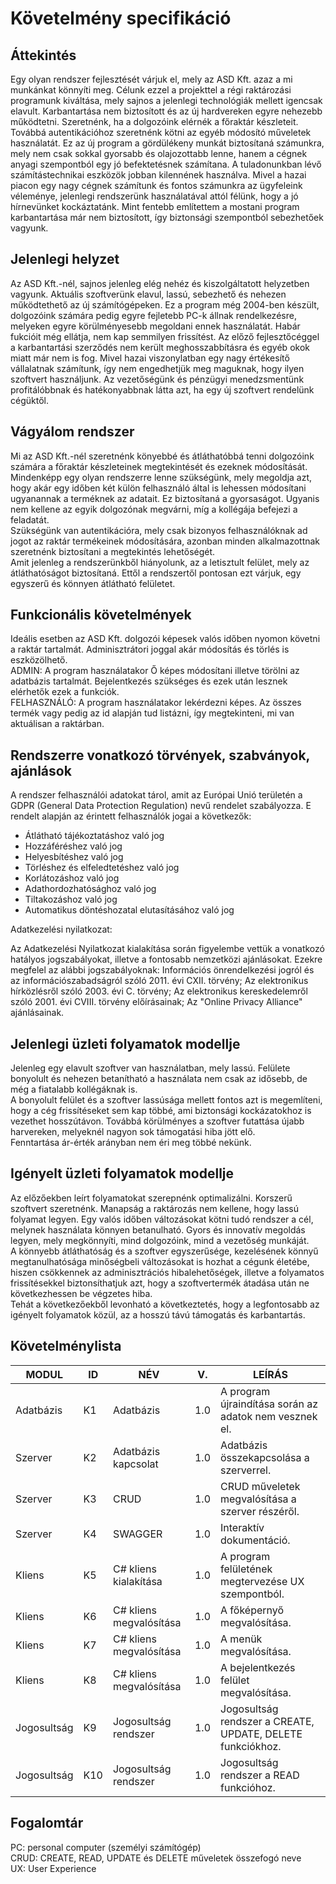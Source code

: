 # Követelmény specifikáció

## Áttekintés
Egy olyan rendszer fejlesztését várjuk el, mely az ASD Kft. azaz a mi munkánkat könnyíti meg. Célunk ezzel a projekttel a régi raktározási programunk kiváltása, mely sajnos a jelenlegi technológiák mellett igencsak elavult. Karbantartása nem biztosított és az új hardvereken egyre nehezebb működtetni.
Szeretnénk, ha a dolgozóink elérnék a főraktár készleteit. Továbbá autentikációhoz szeretnénk kötni az egyéb módosító műveletek használatát.
Ez az új program a  gördülékeny munkát biztosítaná számunkra, mely nem csak sokkal gyorsabb és olajozottabb lenne, hanem a cégnek anyagi szempontból egy jó befektetésnek számítana. A tuladonunkban lévő számítástechnikai eszközök jobban kilennének használva.
Mivel a hazai piacon egy nagy cégnek számítunk és fontos számunkra az ügyfeleink véleménye, jelenlegi rendszerünk használatával attól félünk, hogy a jó hírnevünket kockáztatánk. Mint fentebb említettem a mostani program karbantartása már nem biztosított, így biztonsági szempontból sebezhetőek vagyunk.

## Jelenlegi helyzet
Az ASD Kft.-nél, sajnos jelenleg elég nehéz és kiszolgáltatott helyzetben vagyunk. Aktuális szoftverünk elavul, lassú, sebezhető és nehezen működtethető az új számítógépeken. Ez a program még 2004-ben készült, dolgozóink számára pedig egyre fejletebb PC-k állnak rendelkezésre, melyeken egyre körülményesebb megoldani ennek használatát. Habár fukcióit még ellátja, nem kap semmilyen frissítést. Az előző fejlesztőcéggel a karbantartási szerződés nem került meghosszabbításra és egyéb okok miatt már nem is fog.
Mivel hazai viszonylatban egy nagy értékesítő vállalatnak számítunk, így nem engedhetjük meg maguknak, hogy ilyen szoftvert használjunk. Az vezetőségünk és pénzügyi menedzsmentünk profitálóbbnak és hatékonyabbnak látta azt, ha egy új szoftvert rendelünk cégüktől. 

## Vágyálom rendszer
Mi az  ASD Kft.-nél szeretnénk könyebbé és átláthatóbbá tenni dolgozóink számára a főraktár készleteinek megtekintését és ezeknek módosítását.\
Mindenképp egy olyan rendszerre lenne szükségünk, mely megoldja azt, hogy akár egy időben két külön felhasználó által is lehessen módosítani ugyanannak a terméknek az adatait. Ez biztosítaná a gyorsaságot. Ugyanis nem kellene az egyik dolgozónak megvárni, míg a kollégája befejezi a feladatát.\
Szükségünk van autentikációra, mely csak bizonyos felhasználóknak ad jogot az raktár termékeinek módosítására, azonban minden alkalmazottnak szeretnénk biztosítani a megtekintés lehetőségét.\
Amit jelenleg a rendszerünkből hiányolunk, az a letisztult felület, mely az átláthatóságot biztosítaná. Ettől a rendszertől pontosan ezt várjuk, egy egyszerű és könnyen átlátható felületet.

## Funkcionális követelmények
Ideális esetben az ASD Kft. dolgozói képesek valós időben nyomon követni a raktár tartalmát. Adminisztrátori joggal akár módosítás és törlés is eszközölhető.  
ADMIN: A program használatakor Ő képes módosítani illetve törölni az adatbázis tartalmát. Bejelentkezés szükséges és ezek után lesznek elérhetők ezek a funkciók.  
FELHASZNÁLÓ: A program használatakor lekérdezni képes. Az összes termék vagy pedig az id alapján tud listázni, így megtekinteni, mi van aktuálisan a raktárban.

## Rendszerre vonatkozó törvények, szabványok, ajánlások
A rendszer felhasználói adatokat tárol, amit az Európai Unió területén a GDPR (General Data Protection Regulation) nevű rendelet szabályozza. E rendelt alapján az érintett felhasználók jogai a következők:

- Átlátható tájékoztatáshoz való jog
- Hozzáféréshez való jog
- Helyesbítéshez való jog
- Törléshez és elfeledtetéshez való jog
- Korlátozáshoz való jog
- Adathordozhatósághoz való jog
- Tiltakozáshoz való jog
- Automatikus döntéshozatal elutasításához való jog

Adatkezelési nyilatkozat:

Az Adatkezelési ‌Nyilatkozat kialakítása során figyelembe vettük a vonatkozó hatályos jogszabályokat, illetve a fontosabb nemzetközi ajánlásokat. Ezekre megfelel az alábbi jogszabályoknak: Információs önrendelkezési jogról és az információszabadságról szóló 2011. évi CXII. törvény; Az elektronikus ‌hírközlésről szóló 2003. évi C. törvény; Az elektronikus kereskedelemről szóló 2001. évi CVIII. törvény előírásainak; Az "Online Privacy Alliance" ajánlásainak.

## Jelenlegi üzleti folyamatok modellje
Jelenleg egy elavult szoftver van használatban, mely lassú. Felülete bonyolult és nehezen betanítható a használata nem csak az idősebb, de még a fiatalabb kollégáknak is.  
A bonyolult felület és a szoftver lassúsága mellett fontos azt is megemlíteni, hogy a cég frissítéseket sem kap többé, ami biztonsági kockázatokhoz is vezethet hosszútávon. Továbbá körülményes a szoftver futattása újabb harvereken, melyeknél nagyon sok támogatási hiba jött elő.  
Fenntartása ár-érték arányban nem éri meg többé nekünk.

## Igényelt üzleti folyamatok modellje
Az előzőekben leírt folyamatokat szerepnénk optimalizálni. Korszerű szoftvert szeretnénk. Manapság a raktározás nem kellene, hogy lassú folyamat legyen. Egy valós időben változásokat kötni tudó rendszer a cél, melynek használata könnyen betanulható. Gyors és innovatív megoldás legyen, mely megkönnyíti, mind dolgozóink, mind a vezetőség munkáját.  
A könnyebb átláthatóság és a szoftver egyszerűsége, kezelésének könnyű megtanulhatósága minőségbeli változásokat is hozhat a cégunk életébe, hiszen csökkennek az adminisztrációs hibalehetőségek, illetve a folyamatos frissítésekkel biztonsíthatjuk azt, hogy a szoftvertermék átadása után ne következhessen be végzetes hiba.  
Tehát a következőekből levonható a következtetés, hogy a legfontosabb az igényelt folyamatok közül, az a hosszú távú támogatás és karbantartás.

## Követelménylista
|MODUL|ID|NÉV|V.|LEÍRÁS|
|---|---|---|---|---|
|Adatbázis|K1|Adatbázis|1.0|A program újraindítása során az adatok nem vesznek el.|
|Szerver|K2|Adatbázis kapcsolat|1.0|Adatbázis összekapcsolása a szerverrel.|
|Szerver|K3|CRUD|1.0|CRUD műveletek megvalósítása a szerver részéről.|
|Szerver|K4|SWAGGER|1.0|Interaktív dokumentáció.|
|Kliens|K5|C# kliens kialakítása|1.0|A program felületének megtervezése UX szempontból. |
|Kliens|K6|C# kliens megvalósítása|1.0|A főképernyő megvalósítása. |
|Kliens|K7|C# kliens megvalósítása|1.0|A menük megvalósítása. |
|Kliens|K8|C# kliens megvalósítása|1.0|A bejelentkezés felület megvalósítása. |
|Jogosultság|K9|Jogosultság rendszer|1.0|Jogosultság rendszer a CREATE, UPDATE, DELETE funkciókhoz.|
|Jogosultság|K10|Jogosultság rendszer|1.0|Jogosultság rendszer a READ funkcióhoz.|


## Fogalomtár
PC: personal computer (személyi számítógép)  
CRUD: CREATE, READ, UPDATE és DELETE műveletek összefogó neve  
UX: User Experience
